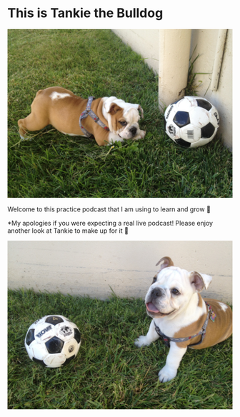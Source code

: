 # This is Tankie the Bulldog

<img src= "/images/tankie_soccer_2.JPG" width="550">

Welcome to this practice podcast that I am using to learn and grow 🌳 

*My apologies if you were expecting a real live podcast! Please enjoy another look at Tankie to make up for it 🙂

<img src= "/images/tankie_soccer_4.JPG" width="550">
